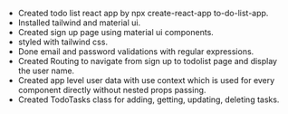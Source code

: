 * Created todo list react app by npx create-react-app to-do-list-app.
* Installed tailwind and material ui.
* Created sign up page using material ui components.
* styled with tailwind css.
* Done email and password validations with regular expressions.
* Created Routing to navigate from sign up to todolist page and display the user name.
* Created app level user data with use context which is used for every component directly without nested props passing.
* Created TodoTasks class for adding, getting, updating, deleting tasks.
